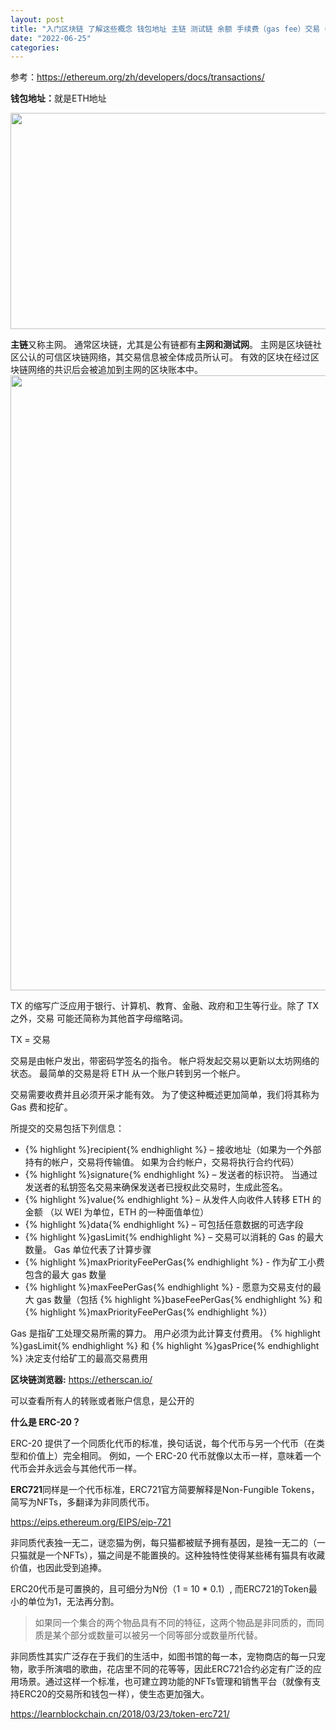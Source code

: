 ```yaml
---
layout: post
title: "入门区块链 了解这些概念 钱包地址 主链 测试链 余额 手续费（gas fee）交易（tx）区块链浏览器（etherscan.io）， erc20, erc721,"
date: "2022-06-25"
categories: 
---
```

<p>参考：<a href="https://ethereum.org/zh/developers/docs/transactions/">https://ethereum.org/zh/developers/docs/transactions/</a></p>

<p><strong>钱包地址：</strong>就是ETH地址</p>

<p><img height="346" src="/uploads/ckeditor/pictures/74/image-20220625092802-1.png" width="663" /></p>

<p><strong>主链</strong>又称主网。 通常区块链，尤其是公有链都有<strong>主网和测试网</strong>。 主网是区块链社区公认的可信区块链网络，其交易信息被全体成员所认可。 有效的区块在经过区块链网络的共识后会被追加到主网的区块账本中。<img height="984" src="/uploads/ckeditor/pictures/75/image-20220625092937-2.png" width="1392" /></p>

<div class="post-description">TX 的缩写广泛应用于银行、计算机、教育、金融、政府和卫生等行业。除了 TX 之外，交易 可能还简称为其他首字母缩略词。</div>

<p>TX = 交易</p>

<p>交易是由帐户发出，带密码学签名的指令。 帐户将发起交易以更新以太坊网络的状态。 最简单的交易是将 ETH 从一个账户转到另一个帐户。</p>

<p class="SharedStyledComponents__Paragraph-sc-1cr9zfr-22 kjQfNB">交易需要收费并且必须开采才能有效。 为了使这种概述更加简单，我们将其称为 Gas 费和挖矿。</p>

<p class="SharedStyledComponents__Paragraph-sc-1cr9zfr-22 kjQfNB">所提交的交易包括下列信息：</p>

<ul>
	<li class="SharedStyledComponents__ListItem-sc-1cr9zfr-28 fhHVqu">{% highlight %}recipient{% endhighlight %} &ndash; 接收地址（如果为一个外部持有的帐户，交易将传输值。 如果为合约帐户，交易将执行合约代码）</li>
	<li class="SharedStyledComponents__ListItem-sc-1cr9zfr-28 fhHVqu">{% highlight %}signature{% endhighlight %} &ndash; 发送者的标识符。 当通过发送者的私钥签名交易来确保发送者已授权此交易时，生成此签名。</li>
	<li class="SharedStyledComponents__ListItem-sc-1cr9zfr-28 fhHVqu">{% highlight %}value{% endhighlight %} &ndash; 从发件人向收件人转移 ETH 的金额 （以 WEI 为单位，ETH 的一种面值单位）</li>
	<li class="SharedStyledComponents__ListItem-sc-1cr9zfr-28 fhHVqu">{% highlight %}data{% endhighlight %} &ndash; 可包括任意数据的可选字段</li>
	<li class="SharedStyledComponents__ListItem-sc-1cr9zfr-28 fhHVqu">{% highlight %}gasLimit{% endhighlight %} &ndash; 交易可以消耗的 Gas 的最大数量。 Gas 单位代表了计算步骤</li>
	<li class="SharedStyledComponents__ListItem-sc-1cr9zfr-28 fhHVqu">{% highlight %}maxPriorityFeePerGas{% endhighlight %} - 作为矿工小费包含的最大 gas 数量</li>
	<li class="SharedStyledComponents__ListItem-sc-1cr9zfr-28 fhHVqu">{% highlight %}maxFeePerGas{% endhighlight %} - 愿意为交易支付的最大 gas 数量（包括 {% highlight %}baseFeePerGas{% endhighlight %} 和 {% highlight %}maxPriorityFeePerGas{% endhighlight %}）</li>
</ul>

<p class="SharedStyledComponents__Paragraph-sc-1cr9zfr-22 kjQfNB">Gas 是指矿工处理交易所需的算力。 用户必须为此计算支付费用。 {% highlight %}gasLimit{% endhighlight %} 和 {% highlight %}gasPrice{% endhighlight %} 决定支付给矿工的最高交易费用</p>

<p class="SharedStyledComponents__Paragraph-sc-1cr9zfr-22 kjQfNB"><strong>区块链浏览器:</strong> <a href="https://etherscan.io/">https://etherscan.io/</a></p>

<p class="SharedStyledComponents__Paragraph-sc-1cr9zfr-22 kjQfNB">可以查看所有人的转账或者账户信息，是公开的</p>

<p class="SharedStyledComponents__Paragraph-sc-1cr9zfr-22 kjQfNB"><strong>什么是 ERC-20？</strong></p>

<p class="SharedStyledComponents__Paragraph-sc-1cr9zfr-22 kjQfNB">ERC-20 提供了一个同质化代币的标准，换句话说，每个代币与另一个代币（在类型和价值上）完全相同。 例如，一个 ERC-20 代币就像以太币一样，意味着一个代币会并永远会与其他代币一样。</p>

<p class="SharedStyledComponents__Paragraph-sc-1cr9zfr-22 kjQfNB"><strong>ERC721</strong>同样是一个代币标准，ERC721官方简要解释是Non-Fungible Tokens，简写为NFTs，多翻译为非同质代币。</p>

<p class="SharedStyledComponents__Paragraph-sc-1cr9zfr-22 kjQfNB"><a href="https://eips.ethereum.org/EIPS/eip-721">https://eips.ethereum.org/EIPS/eip-721</a></p>

<p>非同质代表独一无二，谜恋猫为例，每只猫都被赋予拥有基因，是独一无二的（一只猫就是一个NFTs），猫之间是不能置换的。这种独特性使得某些稀有猫具有收藏价值，也因此受到追捧。</p>

<p>ERC20代币是可置换的，且可细分为N份（1 = 10 * 0.1）, 而ERC721的Token最小的单位为1，无法再分割。</p>

<blockquote>
<p>如果同一个集合的两个物品具有不同的特征，这两个物品是非同质的，而同质是某个部分或数量可以被另一个同等部分或数量所代替。</p>
</blockquote>

<p>非同质性其实广泛存在于我们的生活中，如图书馆的每一本，宠物商店的每一只宠物，歌手所演唱的歌曲，花店里不同的花等等，因此ERC721合约必定有广泛的应用场景。通过这样一个标准，也可建立跨功能的NFTs管理和销售平台（就像有支持ERC20的交易所和钱包一样），使生态更加强大。</p>

<p><a href="https://learnblockchain.cn/2018/03/23/token-erc721/">https://learnblockchain.cn/2018/03/23/token-erc721/</a></p>

